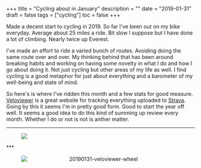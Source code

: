 +++
title = "Cycling about in January"
description = ""
date = "2019-01-31"
draft = false
tags = ["cycling"]
toc = false
+++

Made a decent start to cycling in 2019. So far I've been out on my bike everyday. Average about 25 miles a ride. Bit slow I suppose but I have done a lot of climbing. Nearly twice up Everest.

I've made an effort to ride a varied bunch of routes. Avoiding doing the same route over and over. My thinking behind that has been around breaking habits and working on having some novelty in what I do and how I go about doing it. Not just cycling but other areas of my life as well. I find cycling is a good metaphor for just about everything and a barometer of my well-being and state of mind.  

So here's is where I've ridden this month and a few stats for good measure. [Veloviewer](https://veloviewer.com) is a great website for tracking everything uploaded to [Strava](https://www.strava.com). Going by this it seems I'm in pretty good form. Good to start the year off well. It seems a good idea to do this kind of summing up review every month. Whether I do or not is not is anther matter. 
***
<figure style="text-align: center">
  <img style="display:block;margin:auto" src="https://i.ibb.co/RpTzzjDT/20190131-veloviewer-infographic.png">
  <figcaption></figcaption>
</figure>
***
<figure style="text-align: center">
  <img style="display:block;margin:auto" src="https://i.ibb.co/23t3RMXP/20190131-veloviewer-wheel.png" alt="20190131-veloviewer-wheel">
  <figcaption></figcaption>
</figure>